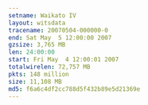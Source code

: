 ```yaml
---
setname: Waikato IV
layout: witsdata
tracename: 20070504-000000-0
end: Sat May  5 12:00:00 2007
gzsize: 3,765 MB
len: 24:00:00
start: Fri May  4 12:00:01 2007
totalwirelen: 72,757 MB
pkts: 148 million
size: 11,108 MB
md5: f6a6c4df2cc788d5f432b89e5d21369e
---
```

